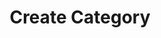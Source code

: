 ---
title: Create Category
type: endpoint
category: 639ba2628407100061f5faac
slug: create-category
parentDoc: 639ba2658407100061f5fac1
hidden: false
order: 3
---